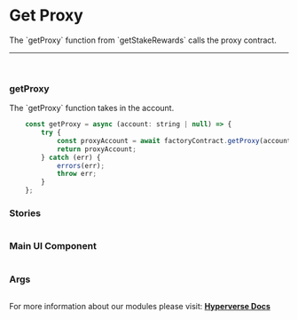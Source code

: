 # Get Proxy

<p> The `getProxy` function from `getStakeRewards` calls the proxy contract. </p>

---

<br>

### getProxy

<p> The `getProxy` function takes in the account. </p>

```jsx
	const getProxy = async (account: string | null) => {
		try {
			const proxyAccount = await factoryContract.getProxy(account);
			return proxyAccount;
		} catch (err) {
			errors(err);
			throw err;
		}
	};
```

### Stories

```jsx

```

### Main UI Component

```jsx

```

### Args

```jsx

```

For more information about our modules please visit: [**Hyperverse Docs**](https://docs.hyperverse.dev)
